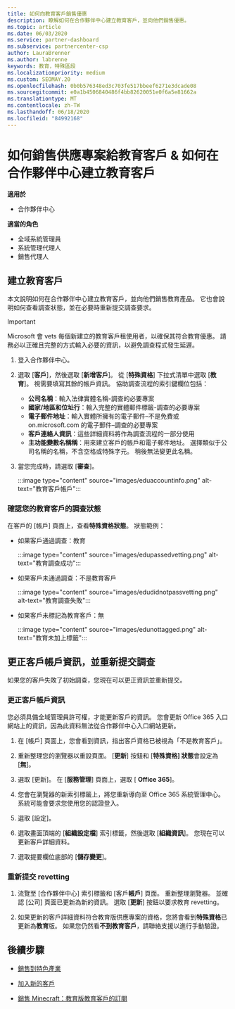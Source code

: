 ```yaml
---
title: 如何向教育客戶銷售優惠
description: 瞭解如何在合作夥伴中心建立教育客戶，並向他們銷售優惠。
ms.topic: article
ms.date: 06/03/2020
ms.service: partner-dashboard
ms.subservice: partnercenter-csp
author: LauraBrenner
ms.author: labrenne
keywords: 教育，特殊區段
ms.localizationpriority: medium
ms.custom: SEOMAY.20
ms.openlocfilehash: 0b0b576348ed3c703fe517bbeef6271e3dcade08
ms.sourcegitcommit: e0a1b4506840486f4bb82620051e0f6a5e81662a
ms.translationtype: MT
ms.contentlocale: zh-TW
ms.lasthandoff: 06/18/2020
ms.locfileid: "84992168"
---
```

# <a name="how-to-sell-offers-to-education-customers--how-to-create-an-education-customer-in-partner-center"></a>如何銷售供應專案給教育客戶 & 如何在合作夥伴中心建立教育客戶

**適用於**

- 合作夥伴中心

**適當的角色**

- 全域系統管理員
- 系統管理代理人
- 銷售代理人

## <a name="create-an-education-customer"></a>建立教育客戶

本文說明如何在合作夥伴中心建立教育客戶，並向他們銷售教育產品。 它也會說明如何查看調查狀態，並在必要時重新提交調查要求。

> [!IMPORTANT]
> Microsoft 會 vets 每個新建立的教育客戶租使用者，以確保其符合教育優惠。  請務必以正確且完整的方式輸入必要的資訊，以避免調查程式發生延遲。

1. 登入合作夥伴中心。

2. 選取 [**客戶**]，然後選取 [**新增客戶**]。 從 [**特殊資格**] 下拉式清單中選取 [**教育**]。  視需要填寫其餘的帳戶資訊。  協助調查流程的索引鍵欄位包括：

   - **公司名稱**：輸入法律實體名稱-調查的必要專案
   - **國家/地區和位址行**：輸入完整的實體郵件標籤-調查的必要專案
   - **電子郵件地址**：輸入實體所擁有的電子郵件–不是免費或 on.microsoft.com 的電子郵件–調查的必要專案
   - **客戶連絡人資訊**：這些詳細資料將作為調查流程的一部分使用
   - **主功能變數名稱稱**：用來建立客戶的帳戶和電子郵件地址。  選擇類似于公司名稱的名稱，不含空格或特殊字元。  稍後無法變更此名稱。

3. 當您完成時，請選取 [**審查**]。

   :::image type="content" source="images/eduaccountinfo.png" alt-text="教育客戶帳戶":::

### <a name="confirm-your-education-customers-vetting-status"></a>確認您的教育客戶的調查狀態

在客戶的 [帳戶] 頁面上，查看**特殊資格狀態**。
狀態範例：

- 如果客戶通過調查：教育

   :::image type="content" source="images/edupassedvetting.png" alt-text="教育調查成功":::

- 如果客戶未通過調查：不是教育客戶

   :::image type="content" source="images/edudidnotpassvetting.png" alt-text="教育調查失敗":::

- 如果客戶未標記為教育客戶：無

   :::image type="content" source="images/edunottagged.png" alt-text="教育未加上標籤":::

## <a name="correct-the-customer-account-info-and-resubmit-for-vetting"></a>更正客戶帳戶資訊，並重新提交調查  

如果您的客戶失敗了初始調查，您現在可以更正資訊並重新提交。

### <a name="correct-the-customer-account-information"></a>更正客戶帳戶資訊

您必須具備全域管理員許可權，才能更新客戶的資訊。 您會更新 Office 365 入口網站上的資訊，因為此資料無法從合作夥伴中心入口網站更新。

1. 在 [帳戶] 頁面上，您會看到資訊，指出客戶資格已被視為「不是教育客戶」。

2. 重新整理您的瀏覽器以重設頁面。 [**更新**] 按鈕和 [**特殊資格] 狀態**會設定為 [**無**]。

3. 選取 [更新]。 在 [**服務管理**] 頁面上，選取 [ **Office 365**]。

4. 您會在瀏覽器的新索引標籤上，將您重新導向至 Office 365 系統管理中心。 系統可能會要求您使用您的認證登入。

5. 選取 [設定]。

6. 選取畫面頂端的 [**組織設定檔**] 索引標籤，然後選取 [**組織資訊**]。 您現在可以更新客戶詳細資料。

7. 選取提要欄位底部的 [**儲存變更**]。  

### <a name="resubmit-for-revetting"></a>重新提交 revetting

1. 流覽至 [合作夥伴中心] 索引標籤和 [客戶**帳戶**] 頁面。 重新整理瀏覽器。 並確認 [公司] 頁面已更新為新的資訊。 選取 [**更新**] 按鈕以要求教育 revetting。

2. 如果更新的客戶詳細資料符合教育版供應專案的資格，您將會看到**特殊資格**已更新為**教育**版。 如果您仍然看**不到教育客戶**，請聯絡支援以進行手動驗證。

## <a name="next-steps"></a>後續步驟

- [銷售到特色產業](get-special-pricing-for-offers.md)

- [加入新的客戶](add-a-new-customer.md)

- [銷售 Minecraft：教育版教育客戶的訂閱](minecraft-subscriptions.md)
